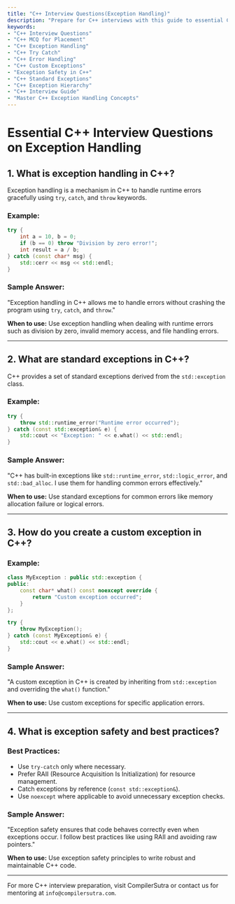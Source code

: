 ```yaml
---
title: "C++ Interview Questions(Exception Handling)"
description: "Prepare for C++ interviews with this guide to essential C++ interview questions on exception handling. Learn about try-catch blocks, exception hierarchy, custom exceptions, and best practices."
keywords:
- "C++ Interview Questions"
- "C++ MCQ for Placement"
- "C++ Exception Handling"
- "C++ Try Catch"
- "C++ Error Handling"
- "C++ Custom Exceptions"
- "Exception Safety in C++"
- "C++ Standard Exceptions"
- "C++ Exception Hierarchy"
- "C++ Interview Guide"
- "Master C++ Exception Handling Concepts"
---
```


# **Essential C++ Interview Questions on Exception Handling**

## **1. What is exception handling in C++?**
Exception handling is a mechanism in C++ to handle runtime errors gracefully using `try`, `catch`, and `throw` keywords.

### **Example:**
```cpp
try {
    int a = 10, b = 0;
    if (b == 0) throw "Division by zero error!";
    int result = a / b;
} catch (const char* msg) {
    std::cerr << msg << std::endl;
}
```

### **Sample Answer:**
"Exception handling in C++ allows me to handle errors without crashing the program using `try`, `catch`, and `throw`."

**When to use:** Use exception handling when dealing with runtime errors such as division by zero, invalid memory access, and file handling errors.

---

## **2. What are standard exceptions in C++?**
C++ provides a set of standard exceptions derived from the `std::exception` class.

### **Example:**
```cpp
try {
    throw std::runtime_error("Runtime error occurred");
} catch (const std::exception& e) {
    std::cout << "Exception: " << e.what() << std::endl;
}
```

### **Sample Answer:**
"C++ has built-in exceptions like `std::runtime_error`, `std::logic_error`, and `std::bad_alloc`. I use them for handling common errors effectively."

**When to use:** Use standard exceptions for common errors like memory allocation failure or logical errors.

---

## **3. How do you create a custom exception in C++?**

### **Example:**
```cpp
class MyException : public std::exception {
public:
    const char* what() const noexcept override {
        return "Custom exception occurred";
    }
};

try {
    throw MyException();
} catch (const MyException& e) {
    std::cout << e.what() << std::endl;
}
```

### **Sample Answer:**
"A custom exception in C++ is created by inheriting from `std::exception` and overriding the `what()` function."

**When to use:** Use custom exceptions for specific application errors.

---

## **4. What is exception safety and best practices?**

### **Best Practices:**
- Use `try-catch` only where necessary.
- Prefer RAII (Resource Acquisition Is Initialization) for resource management.
- Catch exceptions by reference (`const std::exception&`).
- Use `noexcept` where applicable to avoid unnecessary exception checks.

### **Sample Answer:**
"Exception safety ensures that code behaves correctly even when exceptions occur. I follow best practices like using RAII and avoiding raw pointers."

**When to use:** Use exception safety principles to write robust and maintainable C++ code.

---

For more C++ interview preparation, visit CompilerSutra or contact us for mentoring at `info@compilersutra.com`.
